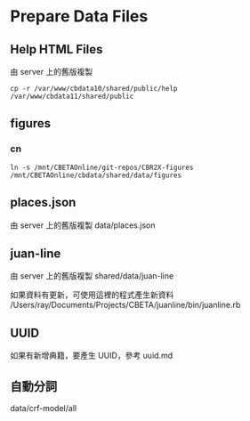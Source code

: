 # Prepare Data Files

## Help HTML Files

由 server 上的舊版複製

    cp -r /var/www/cbdata10/shared/public/help /var/www/cbdata11/shared/public

## figures

### cn

    ln -s /mnt/CBETAOnline/git-repos/CBR2X-figures /mnt/CBETAOnline/cbdata/shared/data/figures

## places.json

由 server 上的舊版複製 data/places.json

## juan-line

由 server 上的舊版複製 shared/data/juan-line

如果資料有更新，可使用這裡的程式產生新資料
/Users/ray/Documents/Projects/CBETA/juanline/bin/juanline.rb

## UUID

如果有新增典籍，要產生 UUID，參考 uuid.md

## 自動分詞

data/crf-model/all

